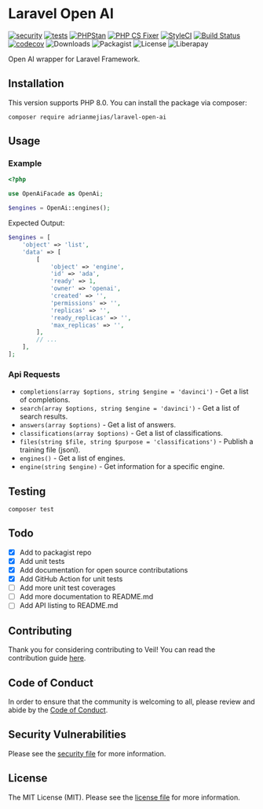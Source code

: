 # Laravel Open AI

[![security](https://github.com/adrianmejias/laravel-open-ai/actions/workflows/security.yml/badge.svg)](https://github.com/adrianmejias/laravel-open-ai/actions/workflows/security.yml) [![tests](https://github.com/adrianmejias/laravel-open-ai/actions/workflows/tests.yml/badge.svg)](https://github.com/adrianmejias/laravel-open-ai/actions/workflows/tests.yml) [![PHPStan](https://github.com/adrianmejias/laravel-open-ai/actions/workflows/phpstan.yml/badge.svg)](https://github.com/adrianmejias/laravel-open-ai/actions/workflows/phpstan.yml) [![PHP CS Fixer](https://github.com/adrianmejias/laravel-open-ai/actions/workflows/php-cs-fixer.yml/badge.svg)](https://github.com/adrianmejias/laravel-open-ai/actions/workflows/php-cs-fixer.yml) [![StyleCI](https://github.styleci.io/repos/446770602/shield?branch=main)](https://github.styleci.io/repos/446770602?branch=main) [![Build Status](https://travis-ci.com/adrianmejias/laravel-open-ai.svg?branch=main)](https://travis-ci.com/adrianmejias/laravel-open-ai) [![codecov](https://codecov.io/gh/adrianmejias/laravel-open-ai/branch/main/graph/badge.svg?token=7TCWYB1YV6)](https://codecov.io/gh/adrianmejias/laravel-open-ai) ![Downloads](https://img.shields.io/packagist/dt/adrianmejias/laravel-open-ai) ![Packagist](https://img.shields.io/packagist/v/adrianmejias/laravel-open-ai) ![License](https://img.shields.io/packagist/l/adrianmejias/laravel-open-ai) ![Liberapay](https://img.shields.io/liberapay/patrons/adrianmejias.svg?logo=liberapay)

Open AI wrapper for Laravel Framework.

## Installation

This version supports PHP 8.0. You can install the package via composer:

`composer require adrianmejias/laravel-open-ai`

## Usage

### Example

```php
<?php

use OpenAiFacade as OpenAi;

$engines = OpenAi::engines();
```

Expected Output:
```php
$engines = [
    'object' => 'list',
    'data' => [
        [
            'object' => 'engine',
            'id' => 'ada',
            'ready' => 1,
            'owner' => 'openai',
            'created' => '',
            'permissions' => '',
            'replicas' => '',
            'ready_replicas' => '',
            'max_replicas' => '',
        ],
        // ...
    ],
];
```

### Api Requests

- `completions(array $options, string $engine = 'davinci')` - Get a list of completions.
- `search(array $options, string $engine = 'davinci')` - Get a list of search results.
- `answers(array $options)` - Get a list of answers.
- `classifications(array $options)` - Get a list of classifications.
- `files(string $file, string $purpose = 'classifications')` - Publish a training file (jsonl).
- `engines()` - Get a list of engines.
- `engine(string $engine)` - Get information for a specific engine.

## Testing

`composer test`

## Todo

- [x] Add to packagist repo
- [x] Add unit tests
- [x] Add documentation for open source contributations
- [x] Add GitHub Action for unit tests
- [ ] Add more unit test coverages
- [ ] Add more documentation to README.md
- [ ] Add API listing to README.md

## Contributing

Thank you for considering contributing to Veil! You can read the contribution guide [here](.github/CONTRIBUTING.md).

## Code of Conduct

In order to ensure that the community is welcoming to all, please review and abide by the [Code of Conduct](.github/CODE_OF_CONDUCT.md).

## Security Vulnerabilities

Please see the [security file](SECURITY.md) for more information.

## License

The MIT License (MIT). Please see the [license file](LICENSE.md) for more information.
